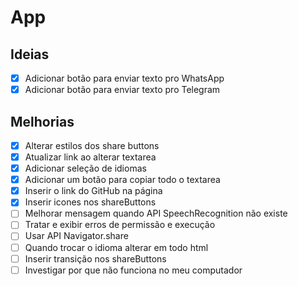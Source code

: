 # App

## Ideias

- [x] Adicionar botão para enviar texto pro WhatsApp
- [x] Adicionar botão para enviar texto pro Telegram

## Melhorias

- [x] Alterar estilos dos share buttons
- [x] Atualizar link ao alterar textarea
- [x] Adicionar seleção de idiomas
- [x] Adicionar um botão para copiar todo o textarea
- [x] Inserir o link do GitHub na página
- [x] Inserir icones nos shareButtons
- [ ] Melhorar mensagem quando API SpeechRecognition não existe
- [ ] Tratar e exibir erros de permissão e execução
- [ ] Usar API Navigator.share
- [ ] Quando trocar o idioma alterar em todo html
- [ ] Inserir transição nos shareButtons
- [ ] Investigar por que não funciona no meu computador